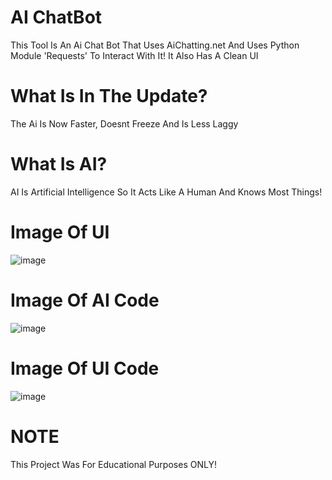 # AI ChatBot

This Tool Is An Ai Chat Bot That Uses AiChatting.net And Uses Python Module 'Requests' To Interact With It! It Also Has A Clean UI

# What Is In The Update?
The Ai Is Now Faster, Doesnt Freeze And Is Less Laggy

# What Is AI?
AI Is Artificial Intelligence So It Acts Like A Human And Knows Most Things!

# Image Of UI
![image](https://user-images.githubusercontent.com/113810078/226378416-96f5d154-0839-4c0d-a0d1-840b59c3742b.png)

# Image Of AI Code
![image](https://user-images.githubusercontent.com/113810078/227730154-77178938-7216-4811-b802-7e5504e5c79e.png)

# Image Of UI Code
![image](https://user-images.githubusercontent.com/113810078/226379436-4a5710de-5f23-4e4b-8bea-87a156f981d4.png)

# NOTE

This Project Was For Educational Purposes ONLY!
